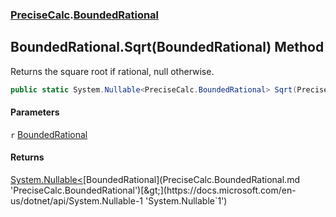 ### [PreciseCalc](PreciseCalc.md 'PreciseCalc').[BoundedRational](PreciseCalc.BoundedRational.md 'PreciseCalc.BoundedRational')

## BoundedRational.Sqrt(BoundedRational) Method

Returns the square root if rational, null otherwise.

```csharp
public static System.Nullable<PreciseCalc.BoundedRational> Sqrt(PreciseCalc.BoundedRational r);
```
#### Parameters

<a name='PreciseCalc.BoundedRational.Sqrt(PreciseCalc.BoundedRational).r'></a>

`r` [BoundedRational](PreciseCalc.BoundedRational.md 'PreciseCalc.BoundedRational')

#### Returns
[System.Nullable&lt;](https://docs.microsoft.com/en-us/dotnet/api/System.Nullable-1 'System.Nullable`1')[BoundedRational](PreciseCalc.BoundedRational.md 'PreciseCalc.BoundedRational')[&gt;](https://docs.microsoft.com/en-us/dotnet/api/System.Nullable-1 'System.Nullable`1')